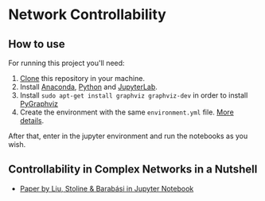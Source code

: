 # Network Controllability   


How to use
---

For running this project you'll need: 

1. [Clone](https://git-scm.com/docs/git-clone) this repository in your
   machine. 
2. Install
   [Anaconda](https://docs.conda.io/projects/conda/en/latest/user-guide/install/linux.html),
   [Python](https://docs.python-guide.org/starting/install3/linux/) and
   [JupyterLab](https://jupyter.org/install). 
3. Install `sudo apt-get install graphviz graphviz-dev` in order to install [PyGraphviz](https://pygraphviz.github.io/documentation/stable/install.html)
4. Create the environment with the same `environment.yml` file. [More details](https://docs.conda.io/projects/conda/en/latest/user-guide/tasks/manage-environments.html#creating-an-environment-from-an-environment-yml-file).


After that, enter in the jupyter environment and run the notebooks as you wish. 

Controllability in Complex Networks in a Nutshell
---

- [Paper by Liu, Stoline & Barabási in Jupyter Notebook](https://nbviewer.jupyter.org/github/lucasmoschen/network-controllability/blob/main/notebooks/control_complex_networks.ipynb)
